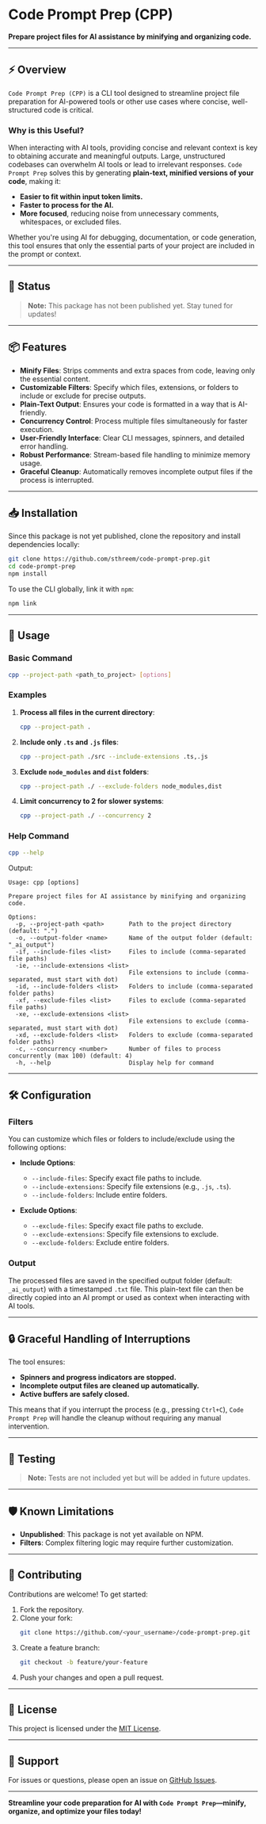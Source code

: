 # Code Prompt Prep (CPP)

**Prepare project files for AI assistance by minifying and organizing code.**

---

## ⚡ Overview

`Code Prompt Prep (CPP)` is a CLI tool designed to streamline project file preparation for AI-powered tools or other use cases where concise, well-structured code is critical.

### Why is this Useful?

When interacting with AI tools, providing concise and relevant context is key to obtaining accurate and meaningful outputs. Large, unstructured codebases can overwhelm AI tools or lead to irrelevant responses. `Code Prompt Prep` solves this by generating **plain-text, minified versions of your code**, making it:

- **Easier to fit within input token limits.**
- **Faster to process for the AI.**
- **More focused**, reducing noise from unnecessary comments, whitespaces, or excluded files.

Whether you're using AI for debugging, documentation, or code generation, this tool ensures that only the essential parts of your project are included in the prompt or context.

---

## 🚧 Status

> **Note:** This package has not been published yet. Stay tuned for updates!

---

## 📦 Features

- **Minify Files**: Strips comments and extra spaces from code, leaving only the essential content.
- **Customizable Filters**: Specify which files, extensions, or folders to include or exclude for precise outputs.
- **Plain-Text Output**: Ensures your code is formatted in a way that is AI-friendly.
- **Concurrency Control**: Process multiple files simultaneously for faster execution.
- **User-Friendly Interface**: Clear CLI messages, spinners, and detailed error handling.
- **Robust Performance**: Stream-based file handling to minimize memory usage.
- **Graceful Cleanup**: Automatically removes incomplete output files if the process is interrupted.

---

## 📥 Installation

Since this package is not yet published, clone the repository and install dependencies locally:

```bash
git clone https://github.com/sthreem/code-prompt-prep.git
cd code-prompt-prep
npm install
```

To use the CLI globally, link it with `npm`:

```bash
npm link
```

---

## 🚀 Usage

### Basic Command

```bash
cpp --project-path <path_to_project> [options]
```

### Examples

1. **Process all files in the current directory**:

   ```bash
   cpp --project-path .
   ```

2. **Include only `.ts` and `.js` files**:

   ```bash
   cpp --project-path ./src --include-extensions .ts,.js
   ```

3. **Exclude `node_modules` and `dist` folders**:

   ```bash
   cpp --project-path ./ --exclude-folders node_modules,dist
   ```

4. **Limit concurrency to 2 for slower systems**:

   ```bash
   cpp --project-path ./ --concurrency 2
   ```

### Help Command

```bash
cpp --help
```

Output:

```
Usage: cpp [options]

Prepare project files for AI assistance by minifying and organizing code.

Options:
  -p, --project-path <path>       Path to the project directory (default: ".")
  -o, --output-folder <name>      Name of the output folder (default: "_ai_output")
  -if, --include-files <list>     Files to include (comma-separated file paths)
  -ie, --include-extensions <list>
                                  File extensions to include (comma-separated, must start with dot)
  -id, --include-folders <list>   Folders to include (comma-separated folder paths)
  -xf, --exclude-files <list>     Files to exclude (comma-separated file paths)
  -xe, --exclude-extensions <list>
                                  File extensions to exclude (comma-separated, must start with dot)
  -xd, --exclude-folders <list>   Folders to exclude (comma-separated folder paths)
  -c, --concurrency <number>      Number of files to process concurrently (max 100) (default: 4)
  -h, --help                      Display help for command
```

---

## 🛠 Configuration

### Filters

You can customize which files or folders to include/exclude using the following options:

- **Include Options**:

  - `--include-files`: Specify exact file paths to include.
  - `--include-extensions`: Specify file extensions (e.g., `.js`, `.ts`).
  - `--include-folders`: Include entire folders.

- **Exclude Options**:
  - `--exclude-files`: Specify exact file paths to exclude.
  - `--exclude-extensions`: Specify file extensions to exclude.
  - `--exclude-folders`: Exclude entire folders.

### Output

The processed files are saved in the specified output folder (default: `_ai_output`) with a timestamped `.txt` file. This plain-text file can then be directly copied into an AI prompt or used as context when interacting with AI tools.

---

## 🔒 Graceful Handling of Interruptions

The tool ensures:

- **Spinners and progress indicators are stopped.**
- **Incomplete output files are cleaned up automatically.**
- **Active buffers are safely closed.**

This means that if you interrupt the process (e.g., pressing `Ctrl+C`), `Code Prompt Prep` will handle the cleanup without requiring any manual intervention.

---

## 🧪 Testing

> **Note:** Tests are not included yet but will be added in future updates.

---

## 🛡 Known Limitations

- **Unpublished**: This package is not yet available on NPM.
- **Filters**: Complex filtering logic may require further customization.

---

## 🤝 Contributing

Contributions are welcome! To get started:

1. Fork the repository.
2. Clone your fork:
   ```bash
   git clone https://github.com/<your_username>/code-prompt-prep.git
   ```
3. Create a feature branch:
   ```bash
   git checkout -b feature/your-feature
   ```
4. Push your changes and open a pull request.

---

## 📄 License

This project is licensed under the [MIT License](LICENSE).

---

## 📧 Support

For issues or questions, please open an issue on [GitHub Issues](https://github.com/sthreem/code-prompt-prep/issues).

---

**Streamline your code preparation for AI with `Code Prompt Prep`—minify, organize, and optimize your files today!**
